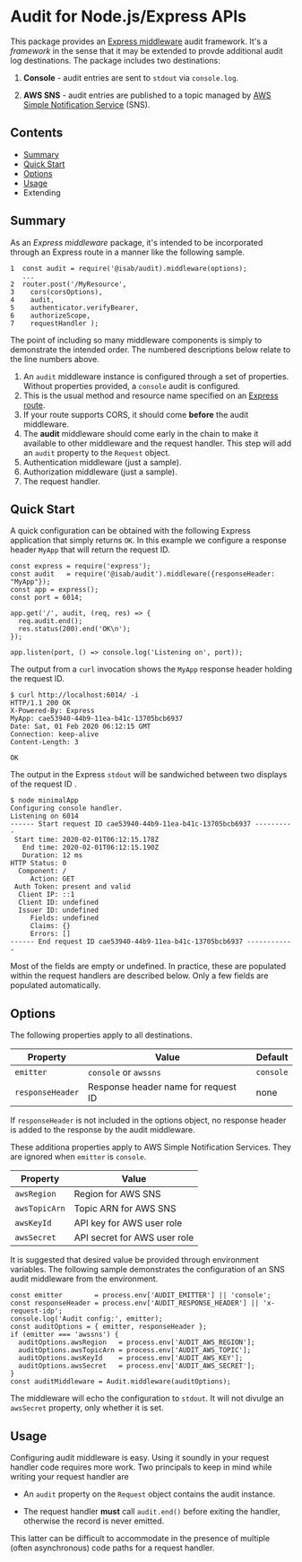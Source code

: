 # Audit for Node.js/Express APIs

This package provides an
[Express middleware](https://expressjs.com/en/guide/writing-middleware.html)
audit framework.  It's a *framework* in the sense that it may be extended to
provde additional audit log destinations.  The package includes two destinations:

1. **Console** - audit entries are sent to `stdout` via `console.log`.

2. **AWS SNS** - audit entries are published to a topic managed by
   [AWS Simple Notification Service](https://docs.aws.amazon.com/sns/latest/dg/welcome.html)
   (SNS).


## Contents

* [Summary](summary)
* [Quick Start](quick-start)
* [Options](options)
* [Usage](usage)
* Extending


## Summary

As an *Express middleware* package, it's intended to be incorporated through an Express
route in a manner like the following sample.

```
1  const audit = require('@isab/audit).middleware(options);
   ...
2  router.post('/MyResource',
3    cors(corsOptions),
4    audit,
5    authenticator.verifyBearer,
6    authorizeScope,
7    requestHandler );
```

The point of including so many middleware components is simply to demonstrate the intended
order.  The numbered descriptions below relate to the line numbers above.

1. An `audit` middleware instance is configured through a set of properties.  Without
   properties provided, a `console` audit is configured.
2. This is the usual method and resource name specified on an
   [Express route](https://expressjs.com/en/guide/routing.html).
3. If your route supports CORS, it should come **before** the audit middleware.
4. The **audit** middleware should come early in the chain to make it available to other
   middleware and the request handler.  This step will add an `audit` property to the
   `Request` object.
5. Authentication middleware (just a sample).
6. Authorization middleware (just a sample).
7. The request handler.


## Quick Start

A quick configuration can be obtained with the following Express application
that simply returns `OK`.  In this example we configure a response header
`MyApp` that will return the request ID.

```
const express = require('express');
const audit   = require('@isab/audit').middleware({responseHeader: "MyApp"});
const app = express();
const port = 6014;

app.get('/', audit, (req, res) => {
  req.audit.end();
  res.status(200).end('OK\n');
});

app.listen(port, () => console.log('Listening on', port));
```

The output from a `curl` invocation shows the `MyApp` response header
holding the request ID.

```
$ curl http://localhost:6014/ -i
HTTP/1.1 200 OK
X-Powered-By: Express
MyApp: cae53940-44b9-11ea-b41c-13705bcb6937
Date: Sat, 01 Feb 2020 06:12:15 GMT
Connection: keep-alive
Content-Length: 3

OK
```

The output in the Express `stdout` will be sandwiched between two
displays of the request ID .

```
$ node minimalApp
Configuring console handler.
Listening on 6014
------ Start request ID cae53940-44b9-11ea-b41c-13705bcb6937 ----------
 Start time: 2020-02-01T06:12:15.178Z
   End time: 2020-02-01T06:12:15.190Z
   Duration: 12 ms
HTTP Status: 0
  Component: /
     Action: GET
 Auth Token: present and valid
  Client IP: ::1
  Client ID: undefined
  Issuer ID: undefined
     Fields: undefined
     Claims: {}
     Errors: []
------ End request ID cae53940-44b9-11ea-b41c-13705bcb6937 ------------
```

Most of the fields are empty or undefined.  In practice, these are populated
within the request handlers are described below.  Only a few fields are 
populated automatically.


## Options

The following properties apply to all destinations.

| Property         | Value                               | Default   |
|------------------|-------------------------------------|-----------|
| `emitter`        | `console` or `awssns`               | `console` |
| `responseHeader` | Response header name for request ID | none      |

If `responseHeader` is not included in the options object, no response header 
is added to the response by the audit middleware.

These additiona properties apply to AWS Simple Notification Services.
They are ignored when `emitter` is `console`.

| Property      | Value                        |
|---------------|------------------------------|
| `awsRegion`   | Region for AWS SNS           |
| `awsTopicArn` | Topic ARN for AWS SNS        |
| `awsKeyId`    | API key for AWS user role    |
| `awsSecret`   | API secret for AWS user role |


It is suggested that desired value be provided through environment variables.
The following sample demonstrates the configuration of an SNS audit middleware
from the environment.

```
const emitter        = process.env['AUDIT_EMITTER'] || 'console';
const responseHeader = process.env['AUDIT_RESPONSE_HEADER'] || 'x-request-idp';
console.log('Audit config:', emitter);
const auditOptions = { emitter, responseHeader };
if (emitter === 'awssns') {
  auditOptions.awsRegion   = process.env['AUDIT_AWS_REGION'];
  auditOptions.awsTopicArn = process.env['AUDIT_AWS_TOPIC'];
  auditOptions.awsKeyId    = process.env['AUDIT_AWS_KEY'];
  auditOptions.awsSecret   = process.env['AUDIT_AWS_SECRET'];
}
const auditMiddleware = Audit.middleware(auditOptions);
```

The middleware will echo the configuration to `stdout`.  It will not divulge
an `awsSecret` property, only whether it is set.


## Usage

Configuring audit middleware is easy.  Using it soundly in your request handler
code requires more work.  Two principals to keep in mind while writing your
request handler are

* An `audit` property on the `Request` object contains the audit instance.

* The request handler **must** call `audit.end()` before exiting the handler,
  otherwise the record is never emitted.

This latter can be difficult to accommodate in the presence of multiple
(often asynchronous) code paths for a request handler.

